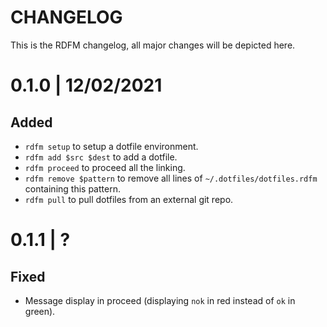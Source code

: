 # CHANGELOG

This is the RDFM changelog, all major changes will be depicted here.

# 0.1.0 | 12/02/2021

## Added

- `rdfm setup` to setup a dotfile environment.
- `rdfm add $src $dest` to add a dotfile.
- `rdfm proceed` to proceed all the linking.
- `rdfm remove $pattern` to remove all lines of `~/.dotfiles/dotfiles.rdfm` containing this pattern.
- `rdfm pull` to pull dotfiles from an external git repo.

# 0.1.1 | ?

## Fixed

- Message display in proceed (displaying `nok` in red instead of `ok` in green).